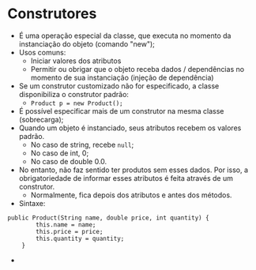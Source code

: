 # Construtores

- É uma operação especial da classe, que executa no momento da instanciação do objeto (comando "new");
- Usos comuns:
  - Iniciar valores dos atributos
  - Permitir ou obrigar que o objeto receba dados / dependências no momento de sua instanciação (injeção de dependência)
- Se um construtor customizado não for especificado, a classe disponibiliza o construtor padrão:
  - `Product p = new Product();`
- É possível especificar mais de um construtor na mesma classe (sobrecarga);
- Quando um objeto é instanciado, seus atributos recebem os valores padrão.
  - No caso de string, recebe `null`;
  - No caso de int, 0;
  - No caso de double 0.0.
- No entanto, não faz sentido ter produtos sem esses dados. Por isso, a obrigatoriedade de informar esses atributos é feita através de um construtor.
  - Normalmente, fica depois dos atributos e antes dos métodos.
- Sintaxe:

```
public Product(String name, double price, int quantity) {
		this.name = name;
		this.price = price;
		this.quantity = quantity;
	}
```

-
